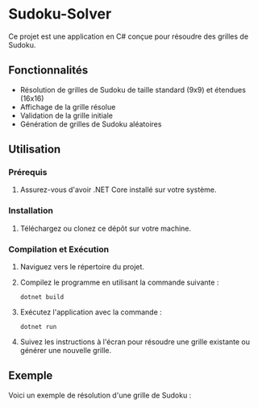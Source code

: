 # Sudoku-Solver

Ce projet est une application en C# conçue pour résoudre des grilles de Sudoku.

## Fonctionnalités

- Résolution de grilles de Sudoku de taille standard (9x9) et étendues (16x16)
- Affichage de la grille résolue
- Validation de la grille initiale
- Génération de grilles de Sudoku aléatoires

## Utilisation

### Prérequis

1. Assurez-vous d'avoir .NET Core installé sur votre système.

### Installation

1. Téléchargez ou clonez ce dépôt sur votre machine.

### Compilation et Exécution

1. Naviguez vers le répertoire du projet.
2. Compilez le programme en utilisant la commande suivante :

    ```
    dotnet build
    ```

3. Exécutez l'application avec la commande :

    ```
    dotnet run
    ```

4. Suivez les instructions à l'écran pour résoudre une grille existante ou générer une nouvelle grille.

## Exemple

Voici un exemple de résolution d'une grille de Sudoku :

